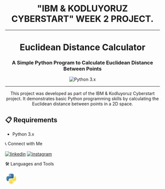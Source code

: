 <h1  align="center">
"IBM & KODLUYORUZ CYBERSTART" WEEK 2 PROJECT.
</h1>

-----

<h1 align="center">Euclidean Distance Calculator</h1>
<h3 align="center">A Simple Python Program to Calculate Euclidean Distance Between Points</h3>

<p align="center">
  <img src="https://img.shields.io/badge/Python-3.x-blue.svg" alt="Python 3.x">
</p>

---

<p align="center">This project was developed as part of the IBM & Kodluyoruz Cyberstart project. It demonstrates basic Python programming skills by calculating the Euclidean distance between points in a 2D space.</p>


## 📋 Requirements

- Python 3.x

📞 Connect with Me

<p align="left">
  <a href="https://linkedin.com/in/yourlinkedin" target="_blank"><img align="center" src="https://raw.githubusercontent.com/rahuldkjain/github-profile-readme-generator/master/src/images/icons/Social/linked-in-alt.svg" alt="linkedin" height="30" width="40" /></a>
  <a href="https://instagram.com/yourinstagram" target="_blank"><img align="center" src="https://raw.githubusercontent.com/rahuldkjain/github-profile-readme-generator/master/src/images/icons/Social/instagram.svg" alt="instagram" height="30" width="40" /></a>
</p>
🛠 Languages and Tools

<p align="left">
  <a href="https://www.python.org" target="_blank" rel="noreferrer"> <img src="https://raw.githubusercontent.com/devicons/devicon/master/icons/python/python-original.svg" alt="python" width="40" height="40"/> </a> 
</p>



